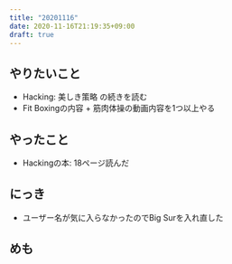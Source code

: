 ```yaml
---
title: "20201116"
date: 2020-11-16T21:19:35+09:00
draft: true
---
```


## やりたいこと
* Hacking: 美しき策略 の続きを読む
* Fit Boxingの内容 + 筋肉体操の動画内容を1つ以上やる

## やったこと
* Hackingの本: 18ページ読んだ

## にっき
* ユーザー名が気に入らなかったのでBig Surを入れ直した

## めも
